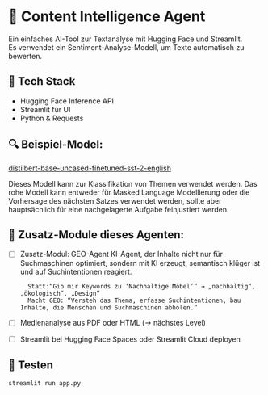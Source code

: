 # 🧠 Content Intelligence Agent

Ein einfaches AI-Tool zur Textanalyse mit Hugging Face und Streamlit.  
Es verwendet ein Sentiment-Analyse-Modell, um Texte automatisch zu bewerten.

## 🚀 Tech Stack
- Hugging Face Inference API
- Streamlit für UI
- Python & Requests

## 🔍 Beispiel-Model:
[distilbert-base-uncased-finetuned-sst-2-english](https://huggingface.co/distilbert-base-uncased-finetuned-sst-2-english)

Dieses Modell kann zur Klassifikation von Themen verwendet werden. Das rohe Modell kann entweder für Masked Language Modellierung oder die Vorhersage des nächsten Satzes verwendet werden, sollte aber hauptsächlich für eine nachgelagerte Aufgabe feinjustiert werden. 


## 🔁 Zusatz-Module dieses Agenten:
- [ ] Zusatz-Modul: GEO-Agent 
        KI-Agent, der Inhalte nicht nur für Suchmaschinen optimiert,
        sondern mit KI erzeugt, semantisch klüger ist und auf Suchintentionen reagiert.

        Statt:“Gib mir Keywords zu ‘Nachhaltige Möbel’” → „nachhaltig“, „ökologisch“, „Design“
        Macht GEO: “Versteh das Thema, erfasse Suchintentionen, bau Inhalte, die Menschen und Suchmaschinen abholen.”

- [ ] Medienanalyse aus PDF oder HTML (→ nächstes Level)
- [ ] Streamlit bei Hugging Face Spaces oder Streamlit Cloud deployen


## 🧪 Testen
```bash
streamlit run app.py
